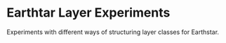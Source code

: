 # Earthtar Layer Experiments

Experiments with different ways of structuring layer classes for Earthstar.
